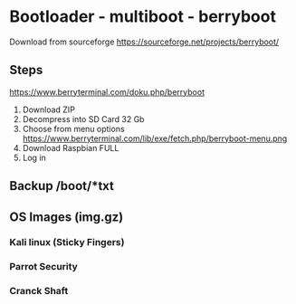 # Bootloader - multiboot - berryboot

Download from sourceforge https://sourceforge.net/projects/berryboot/

## Steps

https://www.berryterminal.com/doku.php/berryboot

1. Download ZIP
2. Decompress into SD Card 32 Gb
3. Choose from menu options https://www.berryterminal.com/lib/exe/fetch.php/berryboot-menu.png
4. Download Raspbian FULL
5. Log in

## Backup /boot/*txt

## OS Images (img.gz)

### Kali linux (Sticky Fingers)

### Parrot Security

### Cranck Shaft

